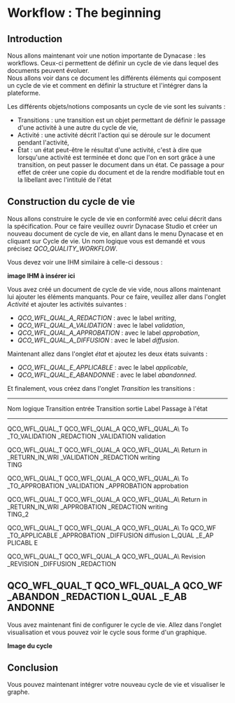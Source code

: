 # Workflow : The beginning

## Introduction

Nous allons maintenant voir une notion importante de Dynacase : les
workflows. Ceux-ci permettent de définir un cycle de vie dans lequel des
documents peuvent évoluer.\
Nous allons voir dans ce document les différents éléments qui composent
un cycle de vie et comment en définir la structure et l'intégrer dans la
plateforme.

Les différents objets/notions composants un cycle de vie sont les
suivants :

-   Transitions : une transition est un objet permettant de définir le
    passage d'une activité à une autre du cycle de vie,
-   Activité : une activité décrit l'action qui se déroule sur le
    document pendant l'activité,
-   État : un état peut-être le résultat d'une activité, c'est à dire
    que lorsqu'une activité est terminée et donc que l'on en sort grâce
    à une transition, on peut passer le document dans un état. Ce
    passage a pour effet de créer une copie du document et de la rendre
    modifiable tout en la libellant avec l'intitulé de l'état

## Construction du cycle de vie

Nous allons construire le cycle de vie en conformité avec celui décrit
dans la spécification. Pour ce faire veuillez ouvrir Dynacase Studio et
créer un nouveau document de cycle de vie, en allant dans le menu
Dynacase et en cliquant sur Cycle de vie. Un nom logique vous est
demandé et vous précisez *QCO\_QUALITY\_WORKFLOW*.

Vous devez voir une IHM similaire à celle-ci dessous :

**image IHM à insérer ici**

Vous avez créé un document de cycle de vie vide, nous allons maintenant
lui ajouter les éléments manquants. Pour ce faire, veuillez aller dans
l'onglet *Activité* et ajouter les activités suivantes :

-   *QCO\_WFL\_QUAL\_A\_REDACTION* : avec le label *writing*,
-   *QCO\_WFL\_QUAL\_A\_VALIDATION* : avec le label *validation*,
-   *QCO\_WFL\_QUAL\_A\_APPROBATION* : avec le label *approbation*,
-   *QCO\_WFL\_QUAL\_A\_DIFFUSION* : avec le label *diffusion*.

Maintenant allez dans l'onglet *état* et ajoutez les deux états suivants
:

-   *QCO\_WFL\_QUAL\_E\_APPLICABLE* : avec le label *applicable*,
-   *QCO\_WFL\_QUAL\_E\_ABANDONNE* : avec le label *abandonned*.

Et finalement, vous créez dans l'onglet *Transition* les transitions :

  --------------------------------------------------------------------------
  Nom logique       Transition entrée Transition sortie  Label       Passage
                                                                     à
                                                                     l'état
  ----------------- ----------------- ------------------ ----------- -------
  QCO\_WFL\_QUAL\_T QCO\_WFL\_QUAL\_A QCO\_WFL\_QUAL\_A\ To          
  \_TO\_VALIDATION  \_REDACTION       _VALIDATION        validation  

  QCO\_WFL\_QUAL\_T QCO\_WFL\_QUAL\_A QCO\_WFL\_QUAL\_A\ Return in   
  \_RETURN\_IN\_WRI \_VALIDATION      _REDACTION         writing     
  TING                                                               

  QCO\_WFL\_QUAL\_T QCO\_WFL\_QUAL\_A QCO\_WFL\_QUAL\_A\ To          
  \_TO\_APPROBATION \_VALIDATION      _APPROBATION       approbation 

  QCO\_WFL\_QUAL\_T QCO\_WFL\_QUAL\_A QCO\_WFL\_QUAL\_A\ Return in   
  \_RETURN\_IN\_WRI \_APPROBATION     _REDACTION         writing     
  TING\_2                                                            

  QCO\_WFL\_QUAL\_T QCO\_WFL\_QUAL\_A QCO\_WFL\_QUAL\_A\ To          QCO\_WF
  \_TO\_APPLICABLE  \_APPROBATION     _DIFFUSION         diffusion   L\_QUAL
                                                                     \_E\_AP
                                                                     PLICABL
                                                                     E

  QCO\_WFL\_QUAL\_T QCO\_WFL\_QUAL\_A QCO\_WFL\_QUAL\_A\ Revision    
  \_REVISION        \_DIFFUSION       _REDACTION                     

  QCO\_WFL\_QUAL\_T QCO\_WFL\_QUAL\_A                                QCO\_WF
  \_ABANDON         \_REDACTION                                      L\_QUAL
                                                                     \_E\_AB
                                                                     ANDONNE
  --------------------------------------------------------------------------

Vous avez maintenant fini de configurer le cycle de vie. Allez dans
l'onglet visualisation et vous pouvez voir le cycle sous forme d'un
graphique.

**Image du cycle**

## Conclusion

Vous pouvez maintenant intégrer votre nouveau cycle de vie et visualiser
le graphe.
